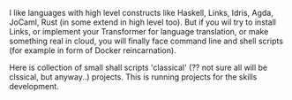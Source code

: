 I like languages with high level constructs like Haskell, Links, Idris, Agda, JoCaml, Rust (in some extend in high level too). But if you wil try to install Links, or implement your Transformer for language translation, or make something real in cloud, you will finally face command line and shell scripts (for example in form of Docker reincarnation).

Here is collection of small shall scripts 'classical' (?? not sure all will be clssical, but anyway..) projects. This is running projects for the skills development. 
